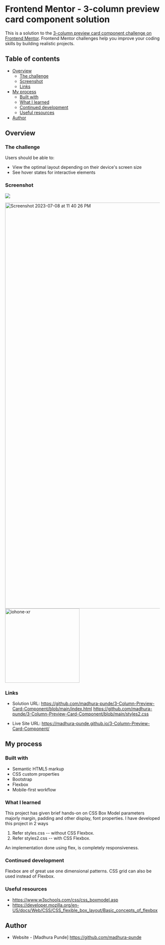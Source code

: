 # Frontend Mentor - 3-column preview card component solution

This is a solution to the [3-column preview card component challenge on Frontend Mentor](https://www.frontendmentor.io/challenges/3column-preview-card-component-pH92eAR2-). Frontend Mentor challenges help you improve your coding skills by building realistic projects. 

## Table of contents

- [Overview](#overview)
  - [The challenge](#the-challenge)
  - [Screenshot](#screenshot)
  - [Links](#links)
- [My process](#my-process)
  - [Built with](#built-with)
  - [What I learned](#what-i-learned)
  - [Continued development](#continued-development)
  - [Useful resources](#useful-resources)
- [Author](#author)


## Overview

### The challenge

Users should be able to:

- View the optimal layout depending on their device's screen size
- See hover states for interactive elements

### Screenshot

![](./screenshot.jpg)

<img width="1323" alt="Screenshot 2023-07-08 at 11 40 26 PM" src="https://github.com/madhura-punde/3-Column-Preview-Card-Component/assets/101276214/ceae6e37-9820-4919-b404-a7376fe41807">

<img width="242" alt="iohone-xr" src="https://github.com/madhura-punde/3-Column-Preview-Card-Component/assets/101276214/60fb06a9-a7bf-4755-a3e1-9afd5e10fdeb">



### Links

- Solution URL:
  https://github.com/madhura-punde/3-Column-Preview-Card-Component/blob/main/index.html
  https://github.com/madhura-punde/3-Column-Preview-Card-Component/blob/main/styles2.css
  
- Live Site URL: https://madhura-punde.github.io/3-Column-Preview-Card-Component/

## My process

### Built with

- Semantic HTML5 markup
- CSS custom properties
- Bootstrap  
- Flexbox
- Mobile-first workflow



### What I learned

This project has given brief hands-on on CSS Box Model parameters majorly margin, padding and other display, font properties.
I have developed this project in 2 ways
1) Refer styles.css -- without CSS Flexbox.
2) Refer styles2.css -- with CSS Flexbox.

An implementation done using flex, is completely responsiveness.

### Continued development

Flexbox are of great use one dimensional patterns. 
CSS grid can also be used instead of Flexbox.


### Useful resources

- https://www.w3schools.com/css/css_boxmodel.asp
- https://developer.mozilla.org/en-US/docs/Web/CSS/CSS_flexible_box_layout/Basic_concepts_of_flexbox


## Author

- Website - [Madhura Punde] https://github.com/madhura-punde

